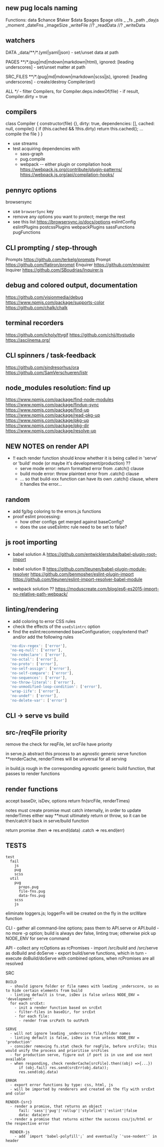 ## new pug locals naming

Functions:
  data
    $chance
    $faker
    $data
    $pages
    $page
  utils
    _
    _fs
    _path
    _dayjs
    _moment
    _dateFns
    _imageSize
    _writeFile
    //? _readData
    //? _writeData

## watchers

DATA
  _data/**/*.(yml|yaml|json)
    - set/unset data at path

PAGES
  **/*.(pug|md|mdown|markdown|html), ignored: [leading underscores]
    - set/unset matter at path

SRC_FILES
  **/*.(pug|md|mdown|markdown|scss|js), ignored: [leading underscores]
    - create/destroy Compiler(ext)

ALL
  **/*
    - filter Compilers, for Compiler.deps.indexOf(file)
      - if result, Compiler.dirty = true

## compilers

class Compiler {
    constructor(file) {},
    dirty: true,
    dependencies: [],
    cached: null,
    compile() {
      if (this.cached && !this.dirty) return this.cached();
      ... compile the file
    }
  }

- use streams
- test acquiring dependencies with
  - sass-graph
  - pug.compile
  - webpack -- either plugin or compilation hook
    https://webpack.js.org/contribute/plugin-patterns/
    https://webpack.js.org/api/compilation-hooks/



## pennyrc options

browsersync
  - use `browserSync` key
  - remove any options you want to protect; merge the rest
  - see this list https://browsersync.io/docs/options
eslintConfig
eslintPlugins
postcssPlugins
webpackPlugins
sassFunctions
pugFunctions

## CLI prompting / step-through

Prompts https://github.com/terkelg/prompts
Prompt https://github.com/flatiron/prompt
Enquirer https://github.com/enquirer
Inquirer https://github.com/SBoudrias/Inquirer.js

## debug and colored output, documentation

https://github.com/visionmedia/debug
https://www.npmjs.com/package/supports-color
https://github.com/chalk/chalk


## terminal recorders

https://github.com/icholy/ttygif
https://github.com/chjj/ttystudio
https://asciinema.org/

## CLI spinners / task-feedback

https://github.com/sindresorhus/ora
https://github.com/SamVerschueren/listr


## node_modules resolution: find up

https://www.npmjs.com/package/find-node-modules
https://www.npmjs.com/package/findup-sync
https://www.npmjs.com/package/find-up
https://www.npmjs.com/package/read-pkg-up
https://www.npmjs.com/package/pkg-up
https://www.npmjs.com/package/pkg-dir
https://www.npmjs.com/package/resolve-up


## NEW NOTES on render API

- !! each render function should know whether it is being called in 'serve' or 'build' mode (or maybe it's development/production) ??
  - serve mode error: return formatted error from .catch() clause
  - build mode error: throw plaintext error from .catch() clause
  - ... so that build-xxx function can have its own .catch() clause, where it handles the error...


## random

- add fg/bg coloring to the errors.js functions
- proof eslint processing:
  - how other configs get merged against baseConfig?
  - does the use useEslintrc rule need to be set to false?

## js root importing

  - babel solution A
  https://github.com/entwicklerstube/babel-plugin-root-import

  - babel solution B
  https://github.com/tleunen/babel-plugin-module-resolver
  https://github.com/benmosher/eslint-plugin-import
  https://github.com/tleunen/eslint-import-resolver-babel-module

  - webpack solution ??
  https://moduscreate.com/blog/es6-es2015-import-no-relative-path-webpack/


## linting/rendering

- add coloring to error CSS rules
- check the effects of the `useEslintrc` option
- find the eslint:recommended baseConfiguration; copy/extend that? and/or add the following rules

```js
  'no-div-regex': ['error'],
  'no-eq-null': ['error'],
  'no-redeclare': ['error'],
  'no-octal': ['error'],
  'no-proto': ['error'],
  'no-self-assign': ['error'],
  'no-self-compare': ['error'],
  'no-sequences': ['error'],
  'no-throw-literal': ['error'],
  'no-unmodified-loop-condition': ['error'],
  'wrap-iife': ['error'],
  'no-undef': ['error'],
  'no-delete-var': ['error']
```


## CLI -> serve vs build

## src-/reqFile priority

remove the check for reqFile, let srcFile have priority

in serve.js
  abstract this process to an agnostic generic serve function
  **renderCache, renderTimes will be universal for all serving

in build.js
  rough in the corresponding agnostic generic build function, that passes to render functions

## render functions

accept
  baseDir, isDev, options
  return fn(srcFile, renderTimes)

notes
  must create promise
  must catch internally, in order to update renderTimes either way
  **must ultimately return or throw, so it can be then/catch'd back in serve/build function

return
  promise
    .then => res.end(data)
    .catch => res.end(err)

## TESTS

    test
      fail
        js
        pug
        scss
      util
        pug
          props.pug
          file-fns.pug
          data-fns.pug
        scss
        js







eliminate loggers.js; loggerFn will be created on the fly in the srcWare function


  CLI
    - gather all command-line options; pass them to API.serve or API.build
    - no more -p option; build is always dev false, linting true; otherwise pick up NODE_ENV for serve command

  API
    - collect any rcOptions as rcPromises
    - import /src/build and /src/serve as doBuild and doServe
    - export build/serve functions, which in turn
      - execute doBuild/doServe with combined options, when rcPromises are all resolved

  SRC

    BUILD
      - should ignore folder or file names with leading _underscore, so as to hide certain elements from build
      - linting default is true, isDev is false unless NODE_ENV = 'development'
      for each srcExt:
        - init a render function based on srcExt
        - filter-files in baseDir, for srcExt
        - for each file:
          - render from srcPath to outPath

    SERVE
      - will not ignore leading _underscore file/folder names
      - linting default is false, isDev is true unless NODE_ENV = 'production'
      - consider removing fs.stat check for reqFile, before srcFile; this would unify the process and prioritise srcFiles
      - for production serve, figure out if port is in use and use next available
      - when responding, check renderCache[srcFile].then((obj) =>{...})
          if (obj.fail) res.send(srcErr(obj.data));
          res.send(obj.data)

    ERROR
      - export error functions by type: css, html, js
      - will be imported by renderers and created on the fly with srcExt and color

    RENDER-{src}
      - render a promise, that returns an object
          fail: 'sass'|'pug'|'rollup'|'stylelint'|'eslint'|false
          data: data|err
      - render a promise that returns either the success css/js/html or the respective error

      RENDER-js
        - add `import 'babel-polyfill';` and eventually `'use-nodent'` in header
